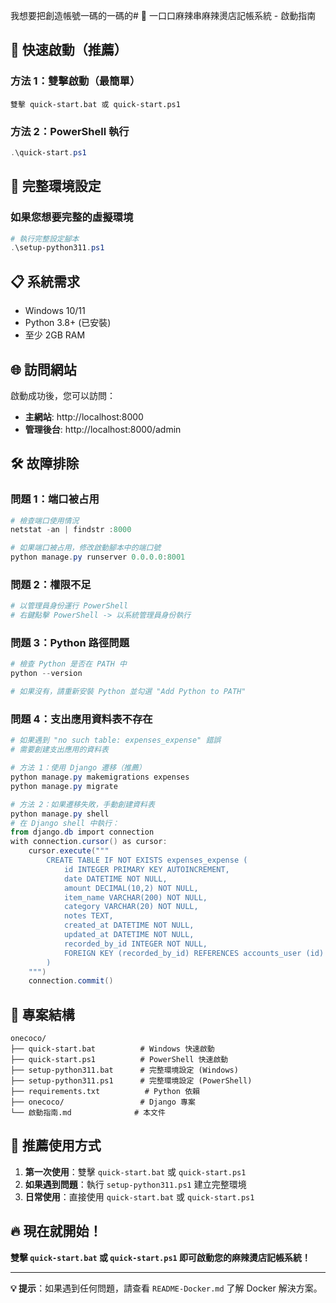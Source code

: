 我想要把創造帳號一碼的一碼的# 🚀 一口口麻辣串麻辣燙店記帳系統 - 啟動指南

## 🎯 快速啟動（推薦）

### 方法 1：雙擊啟動（最簡單）
```
雙擊 quick-start.bat 或 quick-start.ps1
```

### 方法 2：PowerShell 執行
```powershell
.\quick-start.ps1
```

## 🔧 完整環境設定

### 如果您想要完整的虛擬環境
```powershell
# 執行完整設定腳本
.\setup-python311.ps1
```

## 📋 系統需求

- Windows 10/11
- Python 3.8+ (已安裝)
- 至少 2GB RAM

## 🌐 訪問網站

啟動成功後，您可以訪問：
- **主網站**: http://localhost:8000
- **管理後台**: http://localhost:8000/admin

## 🛠️ 故障排除

### 問題 1：端口被占用
```powershell
# 檢查端口使用情況
netstat -an | findstr :8000

# 如果端口被占用，修改啟動腳本中的端口號
python manage.py runserver 0.0.0.0:8001
```

### 問題 2：權限不足
```powershell
# 以管理員身份運行 PowerShell
# 右鍵點擊 PowerShell -> 以系統管理員身份執行
```

### 問題 3：Python 路徑問題
```powershell
# 檢查 Python 是否在 PATH 中
python --version

# 如果沒有，請重新安裝 Python 並勾選 "Add Python to PATH"
```

### 問題 4：支出應用資料表不存在
```powershell
# 如果遇到 "no such table: expenses_expense" 錯誤
# 需要創建支出應用的資料表

# 方法 1：使用 Django 遷移（推薦）
python manage.py makemigrations expenses
python manage.py migrate

# 方法 2：如果遷移失敗，手動創建資料表
python manage.py shell
# 在 Django shell 中執行：
from django.db import connection
with connection.cursor() as cursor:
    cursor.execute("""
        CREATE TABLE IF NOT EXISTS expenses_expense (
            id INTEGER PRIMARY KEY AUTOINCREMENT,
            date DATETIME NOT NULL,
            amount DECIMAL(10,2) NOT NULL,
            item_name VARCHAR(200) NOT NULL,
            category VARCHAR(20) NOT NULL,
            notes TEXT,
            created_at DATETIME NOT NULL,
            updated_at DATETIME NOT NULL,
            recorded_by_id INTEGER NOT NULL,
            FOREIGN KEY (recorded_by_id) REFERENCES accounts_user (id)
        )
    """)
    connection.commit()
```

## 📁 專案結構

```
onecoco/
├── quick-start.bat          # Windows 快速啟動
├── quick-start.ps1          # PowerShell 快速啟動
├── setup-python311.bat      # 完整環境設定 (Windows)
├── setup-python311.ps1      # 完整環境設定 (PowerShell)
├── requirements.txt          # Python 依賴
├── onecoco/                 # Django 專案
└── 啟動指南.md              # 本文件
```

## 🎯 推薦使用方式

1. **第一次使用**：雙擊 `quick-start.bat` 或 `quick-start.ps1`
2. **如果遇到問題**：執行 `setup-python311.ps1` 建立完整環境
3. **日常使用**：直接使用 `quick-start.bat` 或 `quick-start.ps1`

## 🔥 現在就開始！

**雙擊 `quick-start.bat` 或 `quick-start.ps1` 即可啟動您的麻辣燙店記帳系統！**

---

**💡 提示**：如果遇到任何問題，請查看 `README-Docker.md` 了解 Docker 解決方案。


